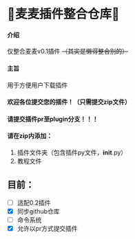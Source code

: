 # :rocket:麦麦插件整合仓库:rocket:

#### 介绍
仅整合麦麦v0.1插件
~~（其实是懒得整合别的）~~

#### 主旨
用于方便用户下载插件


#### 欢迎各位提交您的插件！（只需提交zip文件）
#### 请提交插件pr至plugin分支！！！

#### 请在zip内添加：
1. 插件文件夹（包含插件py文件，__init__.py）
2. 教程文件
## 目前：
- [ ] 适配0.2插件
- [x] 同步github仓库
- [ ] 命令系统
- [x] 允许以pr方式提交插件

